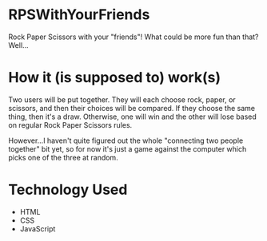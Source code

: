 # RPSWithYourFriends
Rock Paper Scissors with your "friends"! What could be more fun than that? Well...

# How it (is supposed to) work(s)

Two users will be put together. They will each choose rock, paper, or scissors, and then their choices will be compared. If they choose the same thing, then it's a draw. Otherwise, one will win and the other will lose based on regular Rock Paper Scissors rules.<br/>

However...I haven't quite figured out the whole "connecting two people together" bit yet, so for now it's just a game against the computer which picks one of the three at random.

# Technology Used
* HTML
* CSS
* JavaScript
